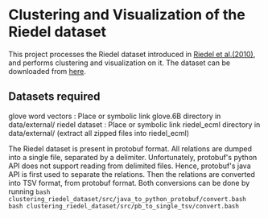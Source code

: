 # Clustering and Visualization of the Riedel dataset

This project processes the Riedel dataset introduced in [Riedel et al.(2010)](http://citeseerx.ist.psu.edu/viewdoc/download?doi=10.1.1.366.6512&rep=rep1&type=pdf), and performs clustering and visualization on it. The dataset can be downloaded from [here](http://iesl.cs.umass.edu/riedel/ecml/).    


## Datasets required
glove word vectors : Place or symbolic link glove.6B directory in data/external/
riedel dataset : Place or symbolic link riedel_ecml directory in data/external/ (extract all zipped files into riedel_ecml) 

The Riedel dataset is present in protobuf format. All relations are dumped into a single file, separated by a delimiter. Unfortunately, protobuf's python API does not support reading from delimited files. Hence, protobuf's java API is first used to separate the relations. Then the relations are converted into TSV format, from protobuf format. Both conversions can be done by running 
```bash clustering_riedel_dataset/src/java_to_python_protobuf/convert.bash```
```bash clustering_riedel_dataset/src/pb_to_single_tsv/convert.bash```
